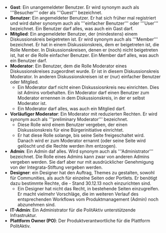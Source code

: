 * **Gast**: Ein unangemeldeter Benutzer. Er wird synonym auch als '''Besucher''' oder als '''Guest''' bezeichnet.
* **Benutzer**: Ein angemeldeter Benutzer. Er hat sich früher mal registriert und wird daher synonym auch als '''einfacher Benutzer''' oder '''User''' bezeichnet. Ein Benutzer darf alles, was auch ein Gast darf.
* **Mitglied**: Ein angemeldeter Benutzer, der (mindestens) einem Diskussionskreis beigetreten ist.  Er wird synonym auch als '''Member''' bezeichnet. 
Er hat in einem Diskussionskreis, dem er beigetreten ist, die Rolle Member. In Diskussionskreisen, denen er (noch) nicht beigetreten ist, hat er die Rolle einfacher Benutzer.
Ein Member darf alles, was auch ein Benutzer darf.
* **Moderator**: Ein Benutzer, dem die Rolle Moderator eines Diskussionskreises zugeordnet wurde.  Er ist in diesem Diskussionskreis Moderator.  In anderen Diskussionskreisen ist er (nur) einfacher Benutzer oder Mitglied.
  * Ein Moderator darf nicht einen Diskussiosnkreis neu einrichten. Dies ist Admins vorbehalten. 
Ein Moderator darf einen Benutzer zum Moderator ernennen in dem Diskussionskreis, in der er selbst Moderator ist.
  * Ein Moderator darf alles, was auch ein Mitglied darf.
* **Vorläufiger Moderator**: Ein Moderator mit reduzierten Rechten. Er wird synonym auch als '''preliminary Moderator''' bezeichnet. 
  * Diese Rolle wird einem Benutzer vergeben, der einen Diskussionskreis für eine Bürgerinitiative einrichtet. 
  * Er hat diese Rolle solange, bis seine Seite  freigeschaltet wird. Danach wird er zum Moderator ernannt (oder seine Seite wird gelöscht und die Rechte werden ihm entzogen).
* **Admin**: Ein Admin daf alles. Wird synonym auch als '''Administrator''' bezeichnet. Die Rolle eines Admins kann zwar von anderen Admins vergeben werden. Sie darf aber nur mit ausdrücklicher Genehmigung von der Integrata-Stiftung vergeben werden.
* **Designer**: ein Designer hat den Auftrag, Themes zu gestalten, sowohl für Communities, als auch für einzelne Seiten oder Portlets. Er benötigt dazu bestimmte Rechte, die - Stand 30.12.13 noch einzurichten sind. 
  * Ein Designer hat nicht das Recht, in bestehende Seiten einzugreifen. Er macht vielmehr Vorschläge, die im weiteren Verlauf des entsprechenden Workflows vom Produktmanagement (Admin) noch abzunehmen sind.
* **IT-Admin**: Ein Administrator für die PolitAktiv unterstützende Infrastruktur.
* **Plattform Owner (PO)**: Der Produktverantwortliche für die Plattform PolitAktiv.